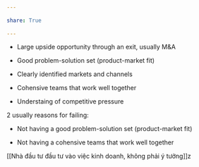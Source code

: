 ---  
share: True  
---  
- Large upside opportunity through an exit, usually M&A  
- Good problem-solution set (product-market fit)  
- Clearly identified markets and channels   
- Cohensive teams that work well together  
- Understaing of competitive pressure   
  
2  usually reasons for failing:  
- Not having a good problem-solution set (product-market fit)  
- Not having  a cohensive teams that work well together  
  
[[Nhà đầu tư đầu tư vào việc kinh doanh, không phải ý tưởng]]z  
